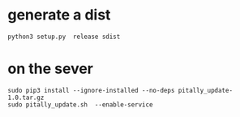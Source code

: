 # generate a dist
```
python3 setup.py  release sdist
```

# on the sever
```
sudo pip3 install --ignore-installed --no-deps pitally_update-1.0.tar.gz
sudo pitally_update.sh  --enable-service
```
